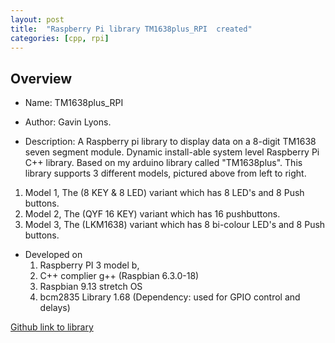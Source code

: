 ```yaml
---
layout: post
title:  "Raspberry Pi library TM1638plus_RPI  created"
categories: [cpp, rpi]
---
```


Overview
--------------------------------------------
* Name: TM1638plus_RPI
* Author: Gavin Lyons.

* Description:
A Raspberry pi library to display data on a 8-digit TM1638 seven segment module.
Dynamic install-able system level Raspberry Pi C++ library.
Based on my arduino library called "TM1638plus".
This library supports 3 different models, pictured above from left to right.

1. Model 1, The (8 KEY & 8 LED) variant which has 8 LED's and 8 Push buttons.
2. Model 2, The (QYF 16 KEY) variant which has 16 pushbuttons.
3. Model 3, The (LKM1638) variant which has 8 bi-colour LED's and 8 Push buttons.

* Developed on
	1. Raspberry PI 3 model b,
	2. C++ complier g++ (Raspbian 6.3.0-18)
	3. Raspbian 9.13 stretch OS
	4. bcm2835 Library 1.68 (Dependency: used for GPIO control and delays)

[Github link to library](https://github.com/gavinlyonsrepo/TM1638plus_RPI)



